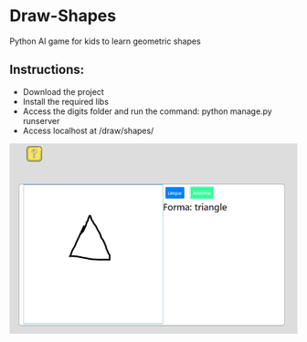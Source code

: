 # Draw-Shapes
Python AI game for kids to learn geometric shapes
<br>
## Instructions:
* Download the project
* Install the required libs
* Access the digits folder and run the command: python manage.py runserver
* Access localhost at /draw/shapes/

![Draw Shapes](shape.png)
